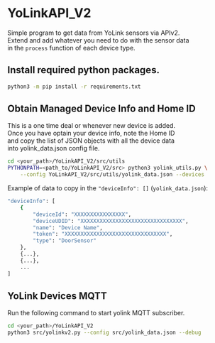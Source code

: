 # YoLinkAPI_V2

Simple program to get data from YoLink sensors via APIv2.<br>
Extend and add whatever you need to do with the sensor data<br>
in the `process` function of each device type.<br>

## Install required python packages.

```bash
python3 -m pip install -r requirements.txt
```

## Obtain Managed Device Info and Home ID

This is a one time deal or whenever new device is added.<br>
Once you have optain your device info, note the Home ID<br>
and copy the list of JSON objects with all the device data<br>
into yolink_data.json config file.

```bash
cd <your_path>/YoLinkAPI_V2/src/utils
PYTHONPATH=<path_to/YoLinkAPI_V2/src> python3 yolink_utils.py \
    --config YoLinkAPI_V2/src/utils/yolink_data.json --devices
```

Example of data to copy in the `"deviceInfo": []` (`yolink_data.json`):<br>
```bash
"deviceInfo": [
    {
        "deviceId": "XXXXXXXXXXXXXXXX",
        "deviceUDID": "XXXXXXXXXXXXXXXXXXXXXXXXXXXXXXXX",
        "name": "Device Name",
        "token": "XXXXXXXXXXXXXXXXXXXXXXXXXXXXXXXX",
        "type": "DoorSensor"
    },
    {...},
    {...},
    ...
]
```

## YoLink Devices MQTT

Run the following command to start yolink MQTT subscriber.

```bash
cd <your_path>/YoLinkAPI_V2
python3 src/yolinkv2.py --config src/yolink_data.json --debug
```
